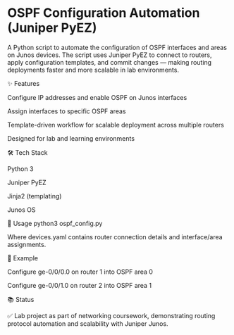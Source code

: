 # OSPF Configuration Automation (Juniper PyEZ)

A Python script to automate the configuration of OSPF interfaces and areas on Junos devices.
The script uses Juniper PyEZ to connect to routers, apply configuration templates, and commit changes — making routing deployments faster and more scalable in lab environments.

✨ Features

Configure IP addresses and enable OSPF on Junos interfaces

Assign interfaces to specific OSPF areas

Template-driven workflow for scalable deployment across multiple routers

Designed for lab and learning environments

🛠 Tech Stack

Python 3

Juniper PyEZ

Jinja2 (templating)

Junos OS

🚀 Usage
python3 ospf_config.py 


Where devices.yaml contains router connection details and interface/area assignments.

📌 Example

Configure ge-0/0/0.0 on router 1 into OSPF area 0

Configure ge-0/0/1.0 on router 2 into OSPF area 1

📚 Status

✅ Lab project as part of networking coursework, demonstrating routing protocol automation and scalability with Juniper Junos.
